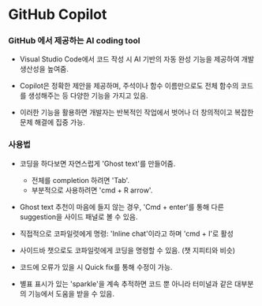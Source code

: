 # GitHub Copilot

### GitHub 에서 제공하는 AI coding tool

- Visual Studio Code에서 코드 작성 시 AI 기반의 자동 완성 기능을 제공하여 개발 생산성을 높여줌.

- Copilot은 정확한 제안을 제공하며, 주석이나 함수 이름만으로도 전체 함수의 코드를 생성해주는 등 다양한 기능을 가지고 있음.

- 이러한 기능을 활용하면 개발자는 반복적인 작업에서 벗어나 더 창의적이고 복잡한 문제 해결에 집중 가능.

### 사용법

- 코딩을 하다보면 자연스럽게 'Ghost text'를 만들어줌.
  - 전체를 completion 하려면 'Tab'.
  - 부분적으로 사용하려면 'cmd + R arrow'.

- Ghost text 추천이 마음에 들지 않는 경우, 'Cmd + enter'를 통해 다른 suggestion을 사이드 패널로 볼 수 있음.

- 직접적으로 코파일럿에게 명령: 'Inline chat'이라고 하며 'cmd + I'로 활성

- 사이드바 챗으로도 코파일럿에게 코딩을 명령할 수 있음. (챗 지피티와 비슷)

- 코드에 오류가 있을 시 Quick fix를 통해 수정이 가능.

- 별표 표시가 있는 'sparkle'을 계속 추적하면 코드 뿐 아니라 터미널과 같은 대부분의 기능에서 도움을 받을 수 있음.

